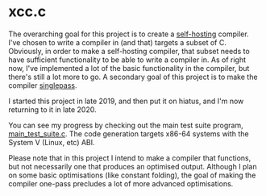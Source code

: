 # xcc.c

The overarching goal for this project is to create a [self-hosting](https://en.wikipedia.org/wiki/Self-hosting_(compilers)) compiler. I've chosen to write a compiler in (and that) targets a subset of C. Obviously, in order to make a self-hosting compiler, that subset needs to have sufficient functionality to be able to write a compiler in. As of right now, I've implemented a lot of the basic functionality in the compiler, but there's still a lot more to go. A secondary goal of this project is to make the compiler [singlepass](https://en.wikipedia.org/wiki/One-pass_compiler).

I started this project in late 2019, and then put it on hiatus, and I'm now returning to it in late 2020.

You can see my progress by checking out the main test suite program, [main_test_suite.c](https://github.com/XavierCooney/xcc/blob/master/main_test_suite.c). The code generation targets x86-64 systems with the System V (Linux, etc) ABI.

Please note that in this project I intend to make a compiler that functions, but not necessarily one that produces an optimised output.  Although I plan on some basic optimisations (like constant folding), the goal of making the compiler one-pass precludes a lot of more advanced optimisations.